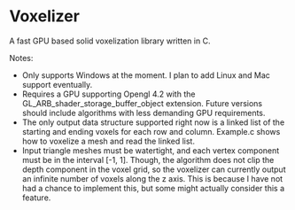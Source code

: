Voxelizer
=========

A fast GPU based solid voxelization library written in C.


Notes:
- Only supports Windows at the moment. I plan to add Linux and Mac support eventually.
- Requires a GPU supporting Opengl 4.2 with the GL_ARB_shader_storage_buffer_object extension. Future versions should include algorithms with less demanding GPU requirements.
- The only output data structure supported right now is a linked list of the starting and ending voxels for each row and column. Example.c shows how to voxelize a mesh and read the linked list.
- Input triangle meshes must be watertight, and each vertex component must be in the interval [-1, 1]. Though, the algorithm does not clip the depth component in the voxel grid, so the voxelizer can currently output an infinite number of voxels along the z axis. This is because I have not had a chance to implement this, but some might actually consider this a feature.
